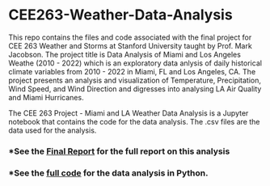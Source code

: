 # CEE263-Weather-Data-Analysis

This repo contains the files and code associated with the final project for CEE 263 Weather and Storms at Stanford University taught by Prof. Mark Jacobson. 
The project title is Data Analysis of Miami and Los Angeles Weathe (2010 - 2022) which is an exploratory data anlysis of daily historical
climate variables from 2010 - 2022 in Miami, FL and Los Angeles, CA. The project presents an analysis and visualization of Temperature, Precipitation, Wind Speed, and Wind Direction and digresses into analysing LA Air Quality and Miami Hurricanes. 

The CEE 263 Project - Miami and LA Weather Data Analysis is a Jupyter notebook that contains the code for the data analysis.
The .csv files are the data used for the analysis.

### *See the [Final Report](https://github.com/raghavsharma99/CEE263-Weather-Data-Analysis/blob/main/CEE%20263C%20Final%20Report%20-%20Raghav%20Sharma.pdf)  for the full report on this analysis
### *See the [full code](https://github.com/raghavsharma99/CEE263-Weather-Data-Analysis/blob/main/CEE%20263C%20Project-%20Miami%20and%20LA%20Weather%20Data%20Analysis.ipynb) for the data analysis in Python.
